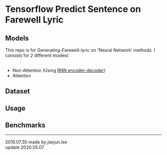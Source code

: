 # Tensorflow Predict Sentence on Farewell Lyric

## Models

This repo is for Generating-Farewell-lyric on 'Neural Network' methods. I consists for 2 different modesl:<br><br>
* Non-Attention (Using [RNN encoder-decoder](https://arxiv.org/abs/1406.1078))
* Attention

## Dataset

## Usage

## Benchmarks


---
2019.07.30 made by *jaejun.lee*  
update 2020.05.07